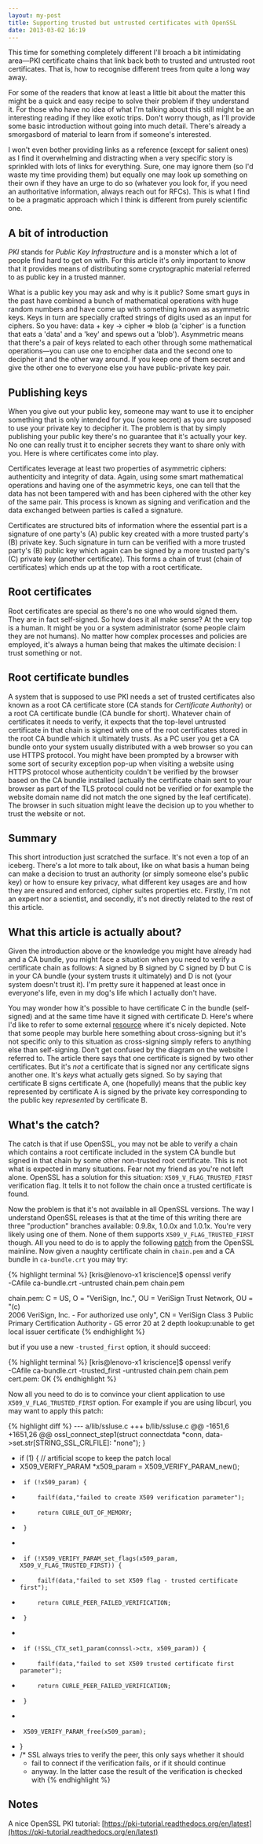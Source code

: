 ```yaml
---
layout: my-post
title: Supporting trusted but untrusted certificates with OpenSSL
date: 2013-03-02 16:19
---
```


This time for something completely different I'll broach a bit intimidating
area—PKI certificate chains that link back both to trusted and untrusted root
certificates. That is, how to recognise different trees from quite a long way
away.

For some of the readers that know at least a little bit about the matter this
might be a quick and easy recipe to solve their problem if they understand
it. For those who have no idea of what I'm talking about this still might be an
interesting reading if they like exotic trips. Don't worry though, as I'll
provide some basic introduction without going into much detail. There's already
a smorgasbord of material to learn from if someone's interested.

I won't even bother providing links as a reference (except for salient ones) as
I find it overwhelming and distracting when a very specific story is sprinkled
with lots of links for everything. Sure, one may ignore them (so I'd waste my
time providing them) but equally one may look up something on their own if they
have an urge to do so (whatever you look for, if you need an authoritative
information, always reach out for RFCs). This is what I find to be a pragmatic
approach which I think is different from purely scientific one.

## A bit of introduction

_PKI_ stands for _Public Key Infrastructure_ and is a monster which a lot of
people find hard to get on with. For this article it's only important to know
that it provides means of distributing some cryptographic material referred to
as public key in a trusted manner.


What is a public key you may ask and why is it public? Some smart guys in the
past have combined a bunch of mathematical operations with huge random numbers
and have come up with something known as asymmetric keys. Keys in turn are
specially crafted strings of digits used as an input for ciphers. So you have:
data + key -> cipher => blob (a 'cipher' is a function that eats a 'data' and a
'key' and spews out a 'blob'). Asymmetric means that there's a pair of keys
related to each other through some mathematical operations—you can use one to
encipher data and the second one to decipher it and the other way around. If you
keep one of them secret and give the other one to everyone else you have
public-private key pair.

## Publishing keys

When you give out your public key, someone may want to use it to encipher
something that is only intended for you (some secret) as you are supposed to use
your private key to decipher it. The problem is that by simply publishing your
public key there's no guarantee that it's actually your key. No one can really
trust it to encipher secrets they want to share only with you. Here is where
certificates come into play.

Certificates leverage at least two properties of asymmetric ciphers:
authenticity and integrity of data. Again, using some smart mathematical
operations and having one of the asymmetric keys, one can tell that the data has
not been tampered with and has been ciphered with the other key of the same
pair. This process is known as signing and verification and the data exchanged
between parties is called a signature.

Certificates are structured bits of information where the essential part is a
signature of one party's (A) public key created with a more trusted party's (B)
private key. Such signature in turn can be verified with a more trusted party's
(B) public key which again can be signed by a more trusted party's (C) private
key (another certificate). This forms a chain of trust (chain of certificates)
which ends up at the top with a root certificate.

## Root certificates

Root certificates are special as there's no one who would signed them. They are
in fact self-signed. So how does it all make sense? At the very top is a
human. It might be you or a system administrator (some people claim they are not
humans). No matter how complex processes and policies are employed, it's always
a human being that makes the ultimate decision: I trust something or not.

## Root certificate bundles

A system that is supposed to use PKI needs a set of trusted certificates also
known as a root CA certificate store (CA stands for _Certificate Authority_) or
a root CA certificate bundle (CA bundle for short). Whatever chain of
certificates it needs to verify, it expects that the top-level untrusted
certificate in that chain is signed with one of the root certificates stored in
the root CA bundle which it ultimately trusts. As a PC user you get a CA bundle
onto your system usually distributed with a web browser so you can use HTTPS
protocol. You might have been prompted by a browser with some sort of security
exception pop-up when visiting a website using HTTPS protocol whose authenticity
couldn't be verified by the browser based on the CA bundle installed (actually
the certificate chain sent to your browser as part of the TLS protocol could not
be verified or for example the website domain name did not match the one signed
by the leaf certificate). The browser in such situation might leave the decision
up to you whether to trust the website or not.

## Summary

This short introduction just scratched the surface. It's not even a top of an
iceberg. There's a lot more to talk about, like on what basis a human being can
make a decision to trust an authority (or simply someone else's public key) or
how to ensure key privacy, what different key usages are and how they are
ensured and enforced, cipher suites properties etc. Firstly, I'm not an expert
nor a scientist, and secondly, it's not directly related to the rest of this
article.

## What this article is actually about?

Given the introduction above or the knowledge you might have already had and a
CA bundle, you might face a situation when you need to verify a certificate
chain as follows: A signed by B signed by C signed by D but C is in your CA
bundle (your system trusts it ultimately) and D is not (your system doesn't
trust it). I'm pretty sure it happened at least once in everyone's life, even in
my dog's life which I actually don't have.

You may wonder how it's possible to have certificate C in the bundle
(self-signed) and at the same time have it signed with certificate D. Here's
where I'd like to refer to some external
[resource](http://www.confusedamused.com/notebook/fixing-verisign-certificates-on-windows-servers)
where it's nicely depicted. Note that some people may burble here something
about cross-signing but it's not specific only to this situation as
cross-signing simply refers to anything else than self-signing. Don't get
confused by the diagram on the website I referred to. The article there says
that one certificate is signed by two other certificates. But it's _not_ a
certificate that is signed nor any certificate signs another one. It's _keys_
what actually gets signed. So by saying that certificate B signs certificate A,
one (hopefully) means that the public key represented by certificate A is signed
by the private key corresponding to the public key _represented_ by certificate
B.

## What's the catch?

The catch is that if use OpenSSL, you may not be able to verify a chain which
contains a root certificate included in the system CA bundle but signed in that
chain by some other non-trusted root certificate. This is not what is expected
in many situations. Fear not my friend as you're not left alone. OpenSSL has a
solution for this situation: `X509_V_FLAG_TRUSTED_FIRST` verification flag. It
tells it to not follow the chain once a trusted certificate is found.

Now the problem is that it's not available in all OpenSSL versions. The way I
understand OpenSSL releases is that at the time of this writing there are three
"production" branches available: 0.9.8x, 1.0.0x and 1.0.1x. You're very likely
using one of them. None of them supports `X509_V_FLAG_TRUSTED_FIRST` though. All
you need to do is to apply the following
[patch](http://git.openssl.org/gitweb/?p=openssl.git;a=commitdiff;h=db28aa86e00b9121bee94d1e65506bf22d5ca6e3)
from the OpenSSL mainline. Now given a naughty certificate chain in `chain.pem`
and a CA bundle in `ca-bundle.crt` you may try:

{% highlight terminal %}
[kris@lenovo-x1 kriscience]$ openssl verify \
-CAfile ca-bundle.crt -untrusted chain.pem chain.pem

chain.pem: C = US, O = "VeriSign, Inc.", OU = VeriSign Trust Network, OU = "(c) \
2006 VeriSign, Inc. - For authorized use only", CN = VeriSign Class 3 Public \
Primary Certification Authority - G5
error 20 at 2 depth lookup:unable to get local issuer certificate
{% endhighlight %}

but if you use a new `-trusted_first` option, it should succeed:

{% highlight terminal %}
[kris@lenovo-x1 kriscience]$ openssl verify \
-CAfile ca-bundle.crt -trusted_first -untrusted chain.pem chain.pem
cert.pem: OK
{% endhighlight %}

Now all you need to do is to convince your client application to use
`X509_V_FLAG_TRUSTED_FIRST` option. For example if you are using libcurl, you
may want to apply this patch:

{% highlight diff %}
--- a/lib/ssluse.c
+++ b/lib/ssluse.c
@@ -1651,6 +1651,26 @@ ossl_connect_step1(struct connectdata *conn,
           data->set.str[STRING_SSL_CRLFILE]: "none");
   }
 
+  if (1) { // artificial scope to keep the patch local
+    X509_VERIFY_PARAM *x509_param = X509_VERIFY_PARAM_new();
+      if (!x509_param) {
+          failf(data,"failed to create X509 verification parameter");
+          return CURLE_OUT_OF_MEMORY;
+      }
+
+      if (!X509_VERIFY_PARAM_set_flags(x509_param, X509_V_FLAG_TRUSTED_FIRST)) {
+          failf(data,"failed to set X509 flag - trusted certificate first");
+          return CURLE_PEER_FAILED_VERIFICATION;
+      }
+
+      if (!SSL_CTX_set1_param(connssl->ctx, x509_param)) {
+          failf(data,"failed to set X509 trusted certificate first parameter");
+          return CURLE_PEER_FAILED_VERIFICATION;
+      }
+
+      X509_VERIFY_PARAM_free(x509_param);
+  }
+  
   /* SSL always tries to verify the peer, this only says whether it should
    * fail to connect if the verification fails, or if it should continue
    * anyway. In the latter case the result of the verification is checked with
{% endhighlight %}

## Notes

A nice OpenSSL PKI tutorial: [https://pki-tutorial.readthedocs.org/en/latest](https://pki-tutorial.readthedocs.org/en/latest)

